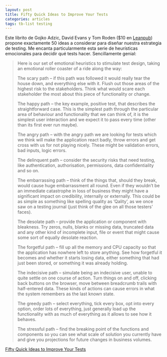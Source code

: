 ```yaml
---
layout: post
title: Fifty Quick Ideas to Improve Your Tests
categories: articles
tags: tb-list testing
---
```


Este librito de Gojko Adzic, David Evans y Tom Roden ($10 en [Leanpub]((https://leanpub.com/50quickideas-tests))) propone exactamente 50 ideas a considerar para diseñar nuestra estrategia de testing. Me encanta particularmente esta serie de heurísticas emocionales para decidir qué tests hacer. Sencillamente genial:


> Here is our set of emotional heuristics to stimulate test design, taking an emotional roller coaster of a ride along the way:
> 
> The scary path – if this path was followed it would really tear the house down, and everything else with it. Flush out those areas of the highest risk to the stakeholders. Think what would scare each stakeholder the most about this piece of functionality or change.
> 
> The happy path – the key example, positive test, that describes the straightforward case. This is the simplest path through the particular area of behaviour and functionality that we can think of, it is the simplest user interaction and we expect it to pass every time (other than its first ever run maybe).
> 
> The angry path – with the angry path we are looking for tests which we think will make the application react badly, throw errors and get cross with us for not playing nicely. These might be validation errors, bad inputs, logic errors.
> 
> The delinquent path – consider the security risks that need testing, like authentication, authorisation, permissions, data confidentiality and so on.
> 
> The embarrassing path – think of the things that, should they break, would cause huge embarrassment all round. Even if they wouldn’t be an immediate catastrophe in loss of business they might have a significant impact on credibility, internally or externally. This could be as simple as something like spelling quality as ‘Qality’, as we once saw on a testing journal (just think of the glee on all those testers’ faces).
> 
> The desolate path – provide the application or component with bleakness. Try zeros, nulls, blanks or missing data, truncated data and any other kind of incomplete input, file or event that might cause some sort of equally desolate reaction.
> 
> The forgetful path – fill up all the memory and CPU capacity so that the application has nowhere left to store anything. See how forgetful it becomes and whether it starts losing data, either something that had just been stored, or something it was already holding.
> 
> The indecisive path – simulate being an indecisive user, unable to quite settle on one course of action. Turn things on and off, clicking back buttons on the browser, move between breadcrumb trails with half-entered data. These kinds of actions can cause errors in what the system remembers as the last known state.
> 
> The greedy path – select everything, tick every box, opt into every option, order lots of everything, just generally load up the functionality with as much of everything as it allows to see how it behaves.
> 
> The stressful path – find the breaking point of the functions and components so you can see what scale of solution you currently have and give you projections for future changes in business volumes.
> 


[Fifty Quick Ideas to Improve Your Tests](https://leanpub.com/50quickideas-tests)
